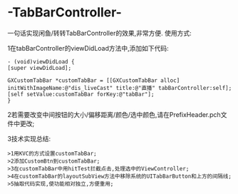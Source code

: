 # -TabBarController-
一句话实现闲鱼/转转TabBarController的效果,非常方便.
使用方式:

1在tabBarController的viewDidLoad方法中,添加如下代码:
```
- (void)viewDidLoad {
[super viewDidLoad];

GXCustomTabBar *customTabBar = [[GXCustomTabBar alloc] initWithImageName:@"dis_liveCast" title:@"直播" tabBarController:self];
[self setValue:customTabBar forKey:@"tabBar"];
}
```
2若需要改变中间按钮的大小/偏移距离/颜色/选中颜色,请在PrefixHeader.pch文件中更改;

3技术实现总结:
```
>1用KVC的方式设置customTabBar;
>2添加CustomBtn到customTabBar;
>3在customTabBar中用hitTest拦截点击,处理选中的ViewController;
>4在customTabBar的layoutSubView方法中移除系统的UITabBarButton和上方的间隔线;
>5抽取代码实现,使功能相对独立,方便重用;
```
